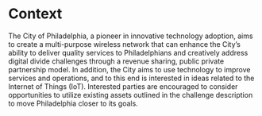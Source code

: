 # Context

The City of Philadelphia, a pioneer in innovative technology adoption, aims to create a multi-purpose wireless network that can enhance the City’s ability to deliver quality services to Philadelphians and creatively address digital divide challenges through a revenue sharing, public private partnership model. In addition, the City aims to use technology to improve services and operations, and to this end is interested in ideas related to the Internet of Things (IoT). Interested parties are encouraged to consider opportunities to utilize existing assets outlined in the challenge description to move Philadelphia closer to its goals.

